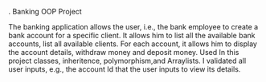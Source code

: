 . Banking OOP Project


The banking application allows the user, i.e., the bank employee to create a bank account for a specific client. It allows him to list all the available bank accounts, list all available clients.
For each account, it allows him to display the account details, withdraw money and deposit money. 
Used In this project classes, inheritence, polymorphism,and Arraylists. I validated all user inputs, e.g., the account Id that the user inputs to view its details.
